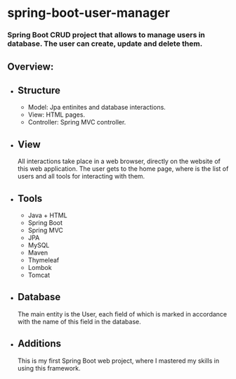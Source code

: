 # spring-boot-user-manager
<h3>Spring Boot CRUD project that allows to manage users in database. The user can create, update and delete them.</h3>
<h2>Overview:</h2>
<ul>
  <li><h2>Structure</h2>
    <ul>
      <li>Model: Jpa entinites and database interactions.</li>
      <li>View: HTML pages.</li>
      <li>Controller: Spring MVC controller.</li>
    </ul>
<li><h2>View</h2>
All interactions take place in a web browser, directly on the website of this web application.
The user gets to the home page, where is the list of users and all tools for interacting with them.
<li><h2>Tools</h2>
<ul>
<li>Java + HTML</li>
<li>Spring Boot</li>
<li>Spring MVC</li>
<li>JPA</li>
<li>MySQL</li>
<li>Maven</li>
<li>Thymeleaf</li>
<li>Lombok</li>
<li>Tomcat</li>
</ul>
</li>
<li><h2>Database</h2>
The main entity is the User, each field of which is marked in accordance with the name of this field in the database.
<li><h2>Additions</h2>
This is my first Spring Boot web project, where I mastered my skills in using this framework.
</li>
</ul>
